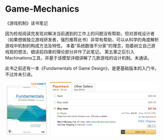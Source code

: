 # Game-Mechanics
《游戏机制》读书笔记

因为检视阅读完发现对解决当前遇到的工作上的问题没有帮助，但对游戏设计者（如果想做独立游戏研发者，强烈推荐此书）非常有帮助，可以从科学的角度解析游戏中机制的构成方法及特性。
本着“系统数值不分家”的理念，抱着树立自己游戏观的想法，细读前四章的理论部分并作了此笔记。
第五章之后引入Machinations工具，并基于该模型详细讲解了几款游戏的设计机制。未通读。

此书之前还有一本《Fundamentals of Game Design》，是更基础版本的入门书，不过并未引进。

![](./_image/filehelper_1486226390545_63.png)

